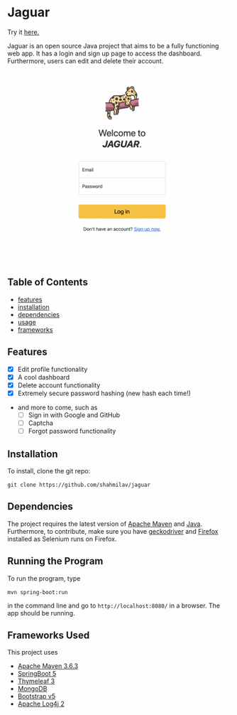 # Jaguar

Try it [here.](http://104.238.134.163:8080/)

Jaguar is an open source Java project that aims to be a fully functioning web app. It has a login and sign up page to
access the dashboard. Furthermore, users can edit and delete their account.


<!-- TODO: Turn image to a link to the website, and make it transparent.) -->

[![login_screenshot](images/login-screenshot.png)](http://104.238.134.163:8080/)

## Table of Contents

* [features](#features)
* [installation](#installation)
* [dependencies](#dependencies)
* [usage](#running-the-program)
* [frameworks](#frameworks-used)

## Features

* [X] Edit profile functionality
* [X] A cool dashboard
* [X] Delete account functionality
* [X] Extremely secure password hashing (new hash each time!)
* and more to come, such as
    * [ ] Sign in with Google and GitHub
    * [ ] Captcha
    * [ ] Forgot password functionality

## Installation

To install, clone the git repo:

```shell
git clone https://github.com/shahmilav/jaguar
```

## Dependencies

The project requires the latest version of [Apache Maven](https://maven.apache.org/)
and [Java](https://adoptopenjdk.net/releases.html). Furthermore, to contribute, make sure you
have [geckodriver](https://github.com/mozilla/geckodriver) and [Firefox](https://www.mozilla.org/en-US/firefox/new/)
installed as Selenium runs on Firefox.

## Running the Program

To run the program, type

```shell
mvn spring-boot:run
``` 

in the command line and go to `http://localhost:8080/` in a browser. The app should be running.

## Frameworks Used

This project uses

- [Apache Maven 3.6.3](https://maven.apache.org/)
- [SpringBoot 5](https://spring.io/)
- [Thymeleaf 3](https://www.thymeleaf.org/)
- [MongoDB](https://www.mongodb.com/)
- [Bootstrap v5](https://getbootstrap.com/)
- [Apache Log4j 2](https://logging.apache.org/log4j/2.x/)
